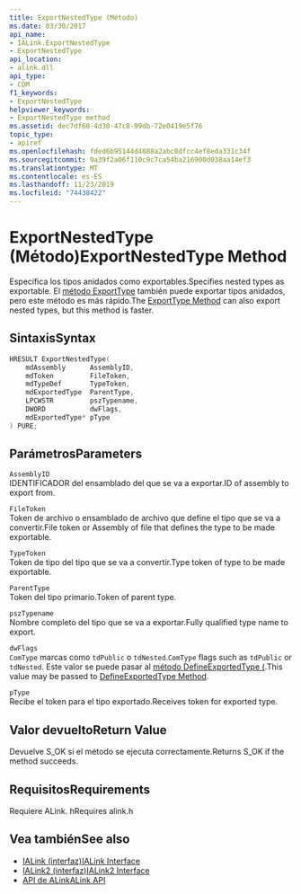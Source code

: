 ```yaml
---
title: ExportNestedType (Método)
ms.date: 03/30/2017
api_name:
- IALink.ExportNestedType
- ExportNestedType
api_location:
- alink.dll
api_type:
- COM
f1_keywords:
- ExportNestedType
helpviewer_keywords:
- ExportNestedType method
ms.assetid: dec7df60-4d30-47c8-99db-72e0419e5f76
topic_type:
- apiref
ms.openlocfilehash: fded6b95144d4088a2abc8dfcc4ef8eda331c34f
ms.sourcegitcommit: 9a39f2a06f110c9c7ca54ba216900d038aa14ef3
ms.translationtype: MT
ms.contentlocale: es-ES
ms.lasthandoff: 11/23/2019
ms.locfileid: "74438422"
---
```

# <a name="exportnestedtype-method"></a><span data-ttu-id="db973-102">ExportNestedType (Método)</span><span class="sxs-lookup"><span data-stu-id="db973-102">ExportNestedType Method</span></span>
<span data-ttu-id="db973-103">Especifica los tipos anidados como exportables.</span><span class="sxs-lookup"><span data-stu-id="db973-103">Specifies nested types as exportable.</span></span> <span data-ttu-id="db973-104">El [método ExportType](exporttype-method.md) también puede exportar tipos anidados, pero este método es más rápido.</span><span class="sxs-lookup"><span data-stu-id="db973-104">The [ExportType Method](exporttype-method.md) can also export nested types, but this method is faster.</span></span>  
  
## <a name="syntax"></a><span data-ttu-id="db973-105">Sintaxis</span><span class="sxs-lookup"><span data-stu-id="db973-105">Syntax</span></span>  
  
```cpp  
HRESULT ExportNestedType(  
    mdAssembly      AssemblyID,  
    mdToken         FileToken,  
    mdTypeDef       TypeToken,  
    mdExportedType  ParentType,  
    LPCWSTR         pszTypename,  
    DWORD           dwFlags,  
    mdExportedType* pType  
) PURE;   
```  
  
## <a name="parameters"></a><span data-ttu-id="db973-106">Parámetros</span><span class="sxs-lookup"><span data-stu-id="db973-106">Parameters</span></span>  
 `AssemblyID`  
 <span data-ttu-id="db973-107">IDENTIFICADOR del ensamblado del que se va a exportar.</span><span class="sxs-lookup"><span data-stu-id="db973-107">ID of assembly to export from.</span></span>  
  
 `FileToken`  
 <span data-ttu-id="db973-108">Token de archivo o ensamblado de archivo que define el tipo que se va a convertir.</span><span class="sxs-lookup"><span data-stu-id="db973-108">File token or Assembly of file that defines the type to be made exportable.</span></span>  
  
 `TypeToken`  
 <span data-ttu-id="db973-109">Token de tipo del tipo que se va a convertir.</span><span class="sxs-lookup"><span data-stu-id="db973-109">Type token of type to be made exportable.</span></span>  
  
 `ParentType`  
 <span data-ttu-id="db973-110">Token del tipo primario.</span><span class="sxs-lookup"><span data-stu-id="db973-110">Token of parent type.</span></span>  
  
 `pszTypename`  
 <span data-ttu-id="db973-111">Nombre completo del tipo que se va a exportar.</span><span class="sxs-lookup"><span data-stu-id="db973-111">Fully qualified type name to export.</span></span>  
  
 `dwFlags`  
 <span data-ttu-id="db973-112">`ComType` marcas como `tdPublic` o `tdNested`.</span><span class="sxs-lookup"><span data-stu-id="db973-112">`ComType` flags such as `tdPublic` or `tdNested`.</span></span> <span data-ttu-id="db973-113">Este valor se puede pasar al [método DefineExportedType (](../metadata/imetadataassemblyemit-defineexportedtype-method.md).</span><span class="sxs-lookup"><span data-stu-id="db973-113">This value may be passed to [DefineExportedType Method](../metadata/imetadataassemblyemit-defineexportedtype-method.md).</span></span>  
  
 `pType`  
 <span data-ttu-id="db973-114">Recibe el token para el tipo exportado.</span><span class="sxs-lookup"><span data-stu-id="db973-114">Receives token for exported type.</span></span>  
  
## <a name="return-value"></a><span data-ttu-id="db973-115">Valor devuelto</span><span class="sxs-lookup"><span data-stu-id="db973-115">Return Value</span></span>  
 <span data-ttu-id="db973-116">Devuelve S_OK si el método se ejecuta correctamente.</span><span class="sxs-lookup"><span data-stu-id="db973-116">Returns S_OK if the method succeeds.</span></span>  
  
## <a name="requirements"></a><span data-ttu-id="db973-117">Requisitos</span><span class="sxs-lookup"><span data-stu-id="db973-117">Requirements</span></span>  
 <span data-ttu-id="db973-118">Requiere ALink. h</span><span class="sxs-lookup"><span data-stu-id="db973-118">Requires alink.h</span></span>  
  
## <a name="see-also"></a><span data-ttu-id="db973-119">Vea también</span><span class="sxs-lookup"><span data-stu-id="db973-119">See also</span></span>

- [<span data-ttu-id="db973-120">IALink (interfaz)</span><span class="sxs-lookup"><span data-stu-id="db973-120">IALink Interface</span></span>](ialink-interface.md)
- [<span data-ttu-id="db973-121">IALink2 (interfaz)</span><span class="sxs-lookup"><span data-stu-id="db973-121">IALink2 Interface</span></span>](ialink2-interface.md)
- [<span data-ttu-id="db973-122">API de ALink</span><span class="sxs-lookup"><span data-stu-id="db973-122">ALink API</span></span>](index.md)
